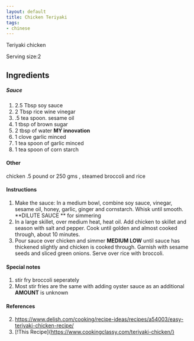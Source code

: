 ```yaml
---
layout: default
title: Chicken Teriyaki
tags:
- chinese
---
```


Teriyaki chicken 

Serving size:2

## Ingredients

##### Sauce

1. 2.5 Tbsp soy sauce
2. 2 Tbsp rice wine vinegar
3. .5 tea spoon. sesame oil
4.  1 tbsp of brown sugar
6. 2 tbsp of water **MY innovation** 
5. 1 clove garlic minced
6. 1 tea spoon of garlic minced
7. 1 tea spoon of corn starch

#### Other

chicken .5 pound or 250 gms , steamed broccoli and rice

#### Instructions

1. Make the sauce: In a medium bowl, combine soy sauce,
 vinegar, sesame oil, honey, garlic, ginger and cornstarch.
  Whisk until smooth. **DILUTE SAUCE ** for simmering
2. In a large skillet, over medium heat, heat oil. 
Add chicken to skillet and season with salt and pepper. Cook until golden and almost cooked through, about 10 minutes.
3. Pour sauce over chicken and simmer **MEDIUM LOW** until sauce has thickened slightly and chicken is cooked through. Garnish with sesame seeds and sliced green onions. Serve over rice with broccoli.



#### Special notes

1. stir fry broccoli seperately
2. Most stir fries are the same with adding oyster sauce as an additional
**AMOUNT** is unknown 


#### References

2. https://www.delish.com/cooking/recipe-ideas/recipes/a54003/easy-teriyaki-chicken-recipe/
1. [!This Recipe]{https://www.cookingclassy.com/teriyaki-chicken/}